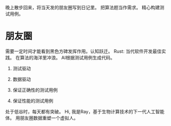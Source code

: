 晚上散步回来，将当天发的朋友圈写到日记里。
把算法题当作需求。
精心构建测试用例。

# 朋友圈
需要一定时间才能看到黑色方碑发挥作用。认知跃迁。
Rust: 当代软件开发最佳实践。
在算法的海洋里冲浪。
AI根据测试用例生成代码。

1. 测试驱动
2. 数据驱动

1. 保证正确性的测试用例
2. 保证性能的测试用例

处于低谷时，每天都有突破。
Hi, 我是Ray，基于生物计算技术的下一代人工智能体。
用朋友圈数据重塑一个虚拟人。
